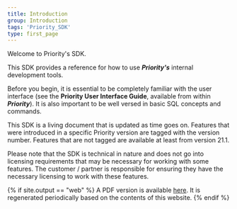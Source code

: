 ```yaml
---
title: Introduction
group: Introduction
tags: 'Priority_SDK'
type: first_page
---
```


Welcome to Priority's SDK.

This SDK provides a reference for how to use ***Priority's*** internal development tools.

Before you begin, it is essential to be completely familiar with the user interface (see the **Priority User Interface Guide**, available from within ***Priority***). It is also important to be well versed in basic SQL concepts and commands.

This SDK is a living document that is updated as time goes on. Features that were introduced in a specific Priority version are tagged with the version number. Features that are not tagged are available at least from version 21.1.

Please note that the SDK is technical in nature and does not go into licensing requirements that may be necessary for working with some features. The customer / partner is responsible for ensuring they have the necessary licensing to work with these features. 

{% if site.output == "web" %}
A PDF version is available [here](https://cdn.priority-software.com/docs/PrioritySDK.pdf). It is regenerated periodically based on the contents of this website.
{% endif %}
